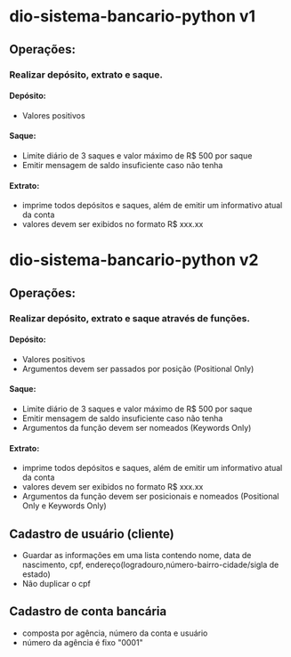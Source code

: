 # dio-sistema-bancario-python v1

## Operações:

### Realizar depósito, extrato e saque.

#### Depósito: 

- Valores positivos

#### Saque: 

- Limite diário de 3 saques e valor máximo de R$ 500 por saque
- Emitir mensagem de saldo insuficiente caso não tenha

#### Extrato: 

- imprime todos depósitos e saques, além de emitir um informativo atual da conta
- valores devem ser exibidos no formato R$ xxx.xx

# dio-sistema-bancario-python v2

## Operações:

### Realizar depósito, extrato e saque através de funções.

#### Depósito: 

- Valores positivos
- Argumentos devem ser passados por posição (Positional Only)

#### Saque: 

- Limite diário de 3 saques e valor máximo de R$ 500 por saque
- Emitir mensagem de saldo insuficiente caso não tenha
- Argumentos da função devem ser nomeados (Keywords Only)

#### Extrato: 

- imprime todos depósitos e saques, além de emitir um informativo atual da conta
- valores devem ser exibidos no formato R$ xxx.xx
- Argumentos da função devem ser posicionais e nomeados (Positional Only e Keywords Only)

## Cadastro de usuário (cliente)

- Guardar as informações em uma lista contendo nome, data de nascimento, cpf, endereço(logradouro,número-bairro-cidade/sigla de estado)
- Não duplicar o cpf

## Cadastro de conta bancária

- composta por agência, número da conta e usuário
- número da agência é fixo "0001"
